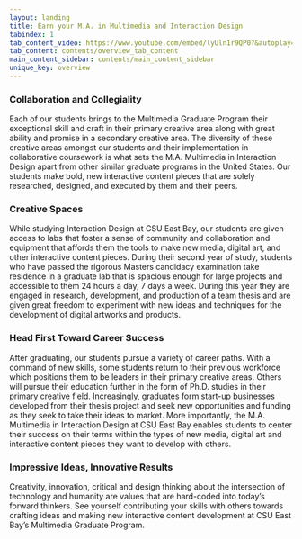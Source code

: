 ```yaml
---
layout: landing
title: Earn your M.A. in Multimedia and Interaction Design
tabindex: 1
tab_content_video: https://www.youtube.com/embed/lyUln1r9QP0?&autoplay=0&rel=0
tab_content: contents/overview_tab_content
main_content_sidebar: contents/main_content_sidebar
unique_key: overview
---
```

### Collaboration and Collegiality

Each of our students brings to the Multimedia Graduate Program their exceptional skill and craft in their primary creative area along with great ability and promise in a secondary creative area. The diversity of these creative areas amongst our students and their implementation in collaborative coursework is what sets the M.A. Multimedia in Interaction Design apart from other similar graduate programs in the United States. Our students make bold, new interactive content pieces that are solely researched, designed, and executed by them and their peers.

### Creative Spaces

While studying Interaction Design at CSU East Bay, our students are given access to labs that foster a sense of community and collaboration and equipment that affords them the tools to make new media, digital art, and other interactive content pieces. During their second year of study, students who have passed the rigorous Masters candidacy examination take residence in a graduate lab that is spacious enough for large projects and accessible to them 24 hours a day, 7 days a week. During this year they are engaged in research, development, and production of a team thesis and are given great freedom to experiment with new ideas and techniques for the development of digital artworks and products.

### Head First Toward Career Success

After graduating, our students pursue a variety of career paths. With a command of new skills, some students return to their previous workforce which positions them to be leaders in their primary creative areas. Others will pursue their education further in the form of Ph.D. studies in their primary creative field. Increasingly, graduates form start-up businesses developed from their thesis project and seek new opportunities and funding as they seek to take their ideas to market. More importantly, the M.A. Multimedia in Interaction Design at CSU East Bay enables students to center their success on their terms within the types of new media, digital art and interactive content pieces they want to develop with others.

### Impressive Ideas, Innovative Results

Creativity, innovation, critical and design thinking about the intersection of technology and humanity are values that are hard-coded into today&rsquo;s forward thinkers. See yourself contributing your skills with others towards crafting ideas and making new interactive content development at CSU East Bay’s Multimedia Graduate Program.
